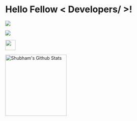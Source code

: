 <h1> Hello Fellow < Developers/ >!</h1>
<img src = "https://i.ibb.co/4tWxT9G/result.gif" width =auto>
<p>
  <a href="https://github.com/DenverCoder1/readme-typing-svg"><img src="https://readme-typing-svg.herokuapp.com?&font=IBM+Plex+Sans&color=abcdef&size=20&lines=Welcome+to+my+GitHub+Profile!;I'm+a+MERN+Developer;I'm+a+Computer+Science+engineer" /></a>
</p>
<p>
  <img src="https://i.giphy.com/media/3o75225E3756w2zMKk/giphy-downsized-large.gif" width ='32px'>
</p>
  <a href="https://github.com/shu-bham-dev/github-readme-stats"><img alt="Shubham's Github Stats" src="![shu-bham-dev's Streak](https://github-readme-streak-stats.herokuapp.com/?user=shu-bham-dev&theme=vue-dark&hide_border=true)" height="192px"/></a>
